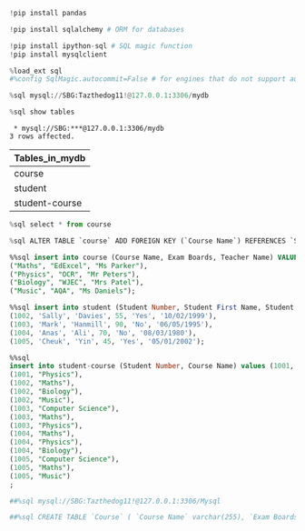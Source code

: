 ```python
!pip install pandas

!pip install sqlalchemy # ORM for databases

!pip install ipython-sql # SQL magic function
!pip install mysqlclient
```


```python
%load_ext sql
#%config SqlMagic.autocommit=False # for engines that do not support autommit
```


```python
%sql mysql://SBG:Tazthedog11!@127.0.0.1:3306/mydb
```


```python
%sql show tables
```

     * mysql://SBG:***@127.0.0.1:3306/mydb
    3 rows affected.
    




<table>
    <thead>
        <tr>
            <th>Tables_in_mydb</th>
        </tr>
    </thead>
    <tbody>
        <tr>
            <td>course</td>
        </tr>
        <tr>
            <td>student</td>
        </tr>
        <tr>
            <td>student-course</td>
        </tr>
    </tbody>
</table>




```python
%sql select * from course
```


```python
%sql ALTER TABLE `course` ADD FOREIGN KEY (`Course Name`) REFERENCES `Student-Course` (`Course Name`);
```


```sql
%%sql insert into course (Course Name, Exam Boards, Teacher Name) VALUES ('Computer Science', 'BCS', 'Mr Jones'), 
("Maths", "EdExcel", "Ms Parker"), 
("Physics", "OCR", "Mr Peters"), 
("Biology", "WJEC", "Mrs Patel"), 
("Music", "AQA", "Ms Daniels");
```


```sql
%%sql insert into student (Student Number, Student First Name, Student Last Name, Exam Score, Support, Date of Birth) VALUES (1001, 'Bob', 'Baker', 78, 'No', '25/08/01'), 
(1002, 'Sally', 'Davies', 55, 'Yes', '10/02/1999'),  
(1003, 'Mark', 'Hanmill', 90, 'No', '06/05/1995'), 
(1004, 'Anas', 'Ali', 70, 'No', '08/03/1980'), 
(1005, 'Cheuk', 'Yin', 45, 'Yes', '05/01/2002');
```


```sql
%%sql 
insert into student-course (Student Number, Course Name) values (1001, Computer Science), (1001, Maths),
(1001, "Physics"),
(1002, "Maths"),
(1002, "Biology"),
(1002, "Music"),
(1003, "Computer Science"),
(1003, "Maths"),
(1003, "Physics"),
(1004, "Maths"),
(1004, "Physics"),
(1004, "Biology"),
(1005, "Computer Science"),
(1005, "Maths"),
(1005, "Music")
;
```


```python
##%sql mysql://SBG:Tazthedog11!@127.0.0.1:3306/Mysql
```


```python
##%sql CREATE TABLE `Course` ( `Course Name` varchar(255), `Exam Boards` varchar(255), `Teacher Name` varchar(255));
```


```python

```
